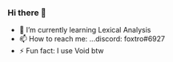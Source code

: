 ### Hi there 👋


- 🌱 I’m currently learning Lexical Analysis
- 📫 How to reach me: ...discord: foxtro#6927
- ⚡ Fun fact: I use Void btw

